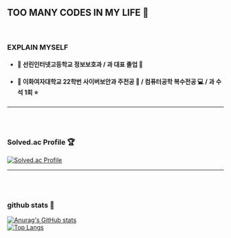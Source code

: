 ## TOO MANY CODES IN MY LIFE 🎲

<br>

### EXPLAIN MYSELF
- #### 🎒 선린인터넷고등학교 **정보보호과** / **과 대표** 졸업 🥇
- #### 🐥 이화여자대학교 22학번 **사이버보안과** 주전공 🔐 / **컴퓨터공학** 복수전공 💻 / **과 수석** 1회 ⭐

---
<br>
<br>


### Solved.ac Profile 🏆

[![Solved.ac Profile](http://mazassumnida.wtf/api/generate_badge?boj=pawken)](https://solved.ac/pawken)

---
<br>
<br>


### github stats 👾
[![Anurag's GitHub stats](https://github-readme-stats.vercel.app/api?username=cabege)](https://github.com/cabege/github-readme-stats)
<br>
[![Top Langs](https://github-readme-stats.vercel.app/api/top-langs/?username=cabege)](https://github.com/cabege/github-readme-stats)



<!--
**cabege/cabege** is a ✨ _special_ ✨ repository because its `README.md` (this file) appears on your GitHub profile.

Here are some ideas to get you started:

- 🔭 I’m currently working on ...
- 🌱 I’m currently learning ...
- 👯 I’m looking to collaborate on ...
- 🤔 I’m looking for help with ...
- 💬 Ask me about ...
- 📫 How to reach me: ...
- 😄 Pronouns: ...
- ⚡ Fun fact: ...
-->
